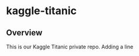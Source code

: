 kaggle-titanic
==============

Overview
--------

This is our Kaggle Titanic private repo.
Adding a line
